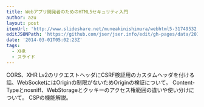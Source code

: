 ```yaml
---
title: Webアプリ開発者のためのHTML5セキュリティ入門
author: azu
layout: post
itemUrl: 'http://www.slideshare.net/muneakinishimura/webhtml5-31749532'
editJSONPath: 'https://github.com/jser/jser.info/edit/gh-pages/data/2014/03/index.json'
date: '2014-03-01T05:02:23Z'
tags:
  - XHR
  - スライド
---
```

CORS、XHR Lv2のリクエストヘッダにCSRF検証用のカスタムヘッダを付ける話、WebSocketにはOriginの制限がないためOriginの検証について。
Content-Typeとnosniff、WebStorageとクッキーのアクセス権範囲の違いや使い分けについて。
CSPの機能解説。
